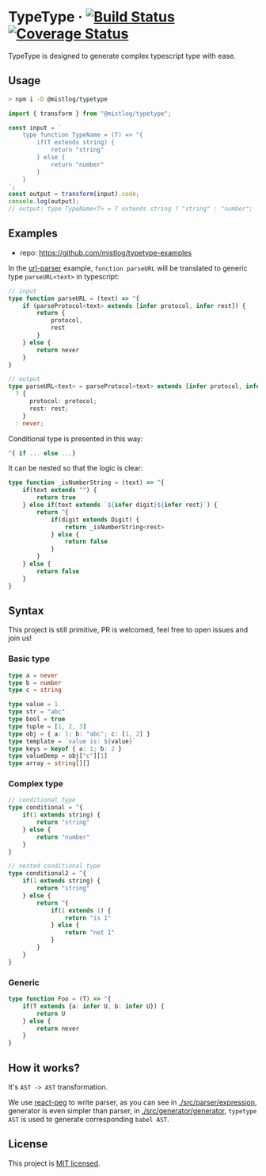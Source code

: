 # TypeType &middot; [![Build Status](https://github.com/mistlog/typedraft/workflows/build/badge.svg)](https://github.com/mistlog/typedraft/workflows/build/badge.svg) [![Coverage Status](https://coveralls.io/repos/github/mistlog/typetype/badge.svg)](https://coveralls.io/github/mistlog/typetype)

TypeType is designed to generate complex typescript type with ease.

## Usage

```bash
> npm i -D @mistlog/typetype
```

```ts
import { transform } from "@mistlog/typetype";

const input = `
    type function TypeName = (T) => ^{
        if(T extends string) {
            return "string"
        } else {
            return "number"
        }
    }
`;
const output = transform(input).code;
console.log(output);
// output: type TypeName<T> = T extends string ? "string" : "number";
```

## Examples

- repo: https://github.com/mistlog/typetype-examples

In the [url-parser](https://github.com/mistlog/typetype-examples/blob/main/examples/url-parser/url-parser.type) example, `function parseURL` will be translated to generic type `parseURL<text>` in typescript:

```ts
// input
type function parseURL = (text) => ^{
    if (parseProtocol<text> extends [infer protocol, infer rest]) {
        return {
            protocol,
            rest
        }
    } else {
        return never
    }
}
```

```ts
// output
type parseURL<text> = parseProtocol<text> extends [infer protocol, infer rest]
  ? {
      protocol: protocol;
      rest: rest;
    }
  : never;
```

Conditional type is presented in this way:

```ts
^{ if ... else ...}
```

It can be nested so that the logic is clear:

```ts
type function _isNumberString = (text) => ^{
    if(text extends "") {
        return true
    } else if(text extends `${infer digit}${infer rest}`) {
        return ^{
            if(digit extends Digit) {
                return _isNumberString<rest>
            } else {
                return false
            }
        }
    } else {
        return false
    }
}
```

## Syntax

This project is still primitive, PR is welcomed, feel free to open issues and join us!

### Basic type

```ts
type a = never
type b = number
type c = string
```

```ts
type value = 1
type str = "abc"
type bool = true
type tuple = [1, 2, 3]
type obj = { a: 1; b: "abc"; c: [1, 2] }
type template = `value is: ${value}`
type keys = keyof { a: 1; b: 2 }
type valueDeep = obj["c"][1]
type array = string[][]
```

### Complex type

```ts
// conditional type
type conditional = ^{
    if(1 extends string) {
        return "string"
    } else {
        return "number"
    }
}

// nested conditional type
type conditional2 = ^{
    if(1 extends string) {
        return "string"
    } else {
        return ^{
            if(1 extends 1) {
                return "is 1"
            } else {
                return "not 1"
            }
        }
    }
}
```

### Generic

```ts
type function Foo = (T) => ^{
    if(T extends {a: infer U, b: infer U}) {
        return U
    } else {
        return never
    }
}
```

## How it works?

It's `AST -> AST` transformation.

We use [react-peg](https://github.com/mistlog/react-peg) to write parser, as you can see in [./src/parser/expression](./src/parser/expression/expression.tsx), generator is even simpler than parser, in [./src/generator/generator](./src/generator/generator.ts), `typetype AST` is used to generate corresponding `babel AST`.

## License

This project is [MIT licensed](https://github.com/mistlog/typetype/blob/master/LICENSE).
